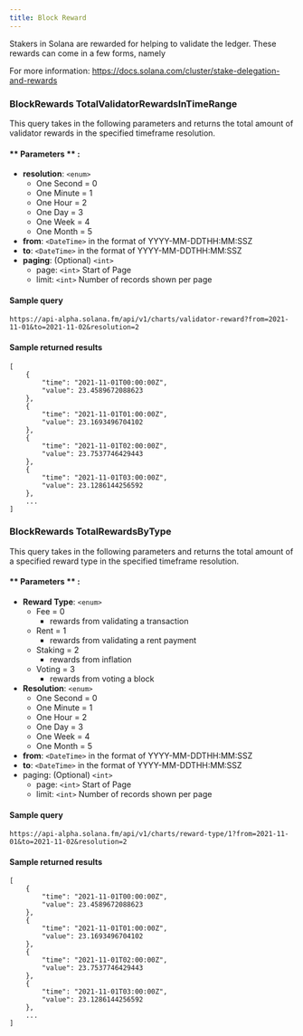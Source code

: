 ```yaml
---
title: Block Reward
---
```

Stakers in Solana are rewarded for helping to validate the ledger. These rewards can come in a few forms, namely

For more information: https://docs.solana.com/cluster/stake-delegation-and-rewards

### BlockRewards TotalValidatorRewardsInTimeRange

This query takes in the following parameters and returns the total amount of validator rewards in the specified timeframe resolution.

#### ** Parameters ** :

- **resolution**: `<enum>`
  - One Second = 0
  - One Minute = 1
  - One Hour = 2
  - One Day = 3
  - One Week = 4
  - One Month = 5
- **from**: `<DateTime>` in the format of YYYY-MM-DDTHH:MM:SSZ
- **to**: `<DateTime>` in the format of YYYY-MM-DDTHH:MM:SSZ
- **paging**: (Optional) `<int>`
  - page: `<int>` Start of Page
  - limit: `<int>` Number of records shown per page

#### Sample query
```
https://api-alpha.solana.fm/api/v1/charts/validator-reward?from=2021-11-01&to=2021-11-02&resolution=2
```
#### Sample returned results
```
[
    {
        "time": "2021-11-01T00:00:00Z",
        "value": 23.4589672088623
    },
    {
        "time": "2021-11-01T01:00:00Z",
        "value": 23.1693496704102
    },
    {
        "time": "2021-11-01T02:00:00Z",
        "value": 23.7537746429443
    },
    {
        "time": "2021-11-01T03:00:00Z",
        "value": 23.1286144256592
    },
    ...
]
```

### BlockRewards TotalRewardsByType

This query takes in the following parameters and returns the total amount of a specified reward type in the specified timeframe resolution.

#### ** Parameters ** :

- **Reward Type**: `<enum>`
  - Fee = 0
    - rewards from validating a transaction
  - Rent = 1
    - rewards from validating a rent payment
  - Staking = 2
    - rewards from inflation
  - Voting = 3
    - rewards from voting a block
- **Resolution**: `<enum>`
  - One Second = 0
  - One Minute = 1
  - One Hour = 2
  - One Day = 3
  - One Week = 4
  - One Month = 5
- **from**: `<DateTime>` in the format of YYYY-MM-DDTHH:MM:SSZ
- **to**: `<DateTime>` in the format of YYYY-MM-DDTHH:MM:SSZ
- paging: (Optional) `<int>`
  - page: `<int>` Start of Page
  - limit: `<int>` Number of records shown per page

#### Sample query
```
https://api-alpha.solana.fm/api/v1/charts/reward-type/1?from=2021-11-01&to=2021-11-02&resolution=2
```
#### Sample returned results
```
[
    {
        "time": "2021-11-01T00:00:00Z",
        "value": 23.4589672088623
    },
    {
        "time": "2021-11-01T01:00:00Z",
        "value": 23.1693496704102
    },
    {
        "time": "2021-11-01T02:00:00Z",
        "value": 23.7537746429443
    },
    {
        "time": "2021-11-01T03:00:00Z",
        "value": 23.1286144256592
    },
    ...
]
```


